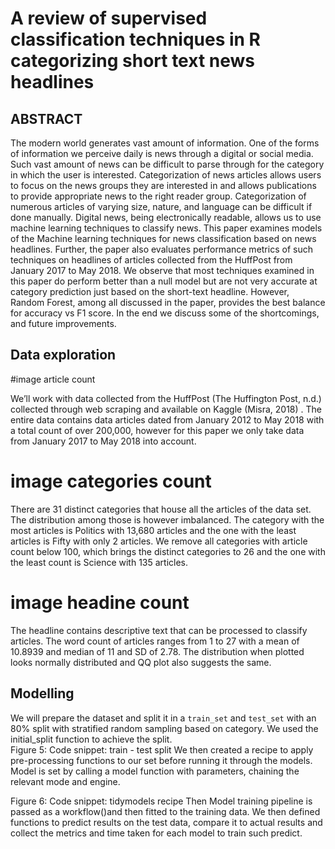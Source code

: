 # A review of supervised classification techniques in R categorizing short text news headlines

## ABSTRACT
The modern world generates vast amount of information. One of the forms of information we perceive daily is news through a digital or social media. Such vast amount of news can be difficult to parse through for the category in which the user is interested. Categorization of news articles allows users to focus on the news groups they are interested in and allows publications to provide appropriate news to the right reader group. Categorization of numerous articles of varying size, nature, and language can be difficult if done manually. Digital news, being electronically readable, allows us to use machine learning techniques to classify news. This paper examines models of the Machine learning techniques for news classification based on news headlines. Further, the paper also evaluates performance metrics of such techniques on headlines of articles collected from the HuffPost from January 2017 to May 2018. We observe that most techniques examined in this paper do perform better than a null model but are not very accurate at category prediction just based on the short-text headline. However, Random Forest, among all discussed in the paper, provides the best balance for accuracy vs F1 score. In the end we discuss some of the shortcomings, and future improvements.

## Data exploration

#image article count

We’ll work with data collected from the HuffPost (The Huffington Post, n.d.) collected through web scraping and available on Kaggle  (Misra, 2018) . The entire data contains data articles dated from January 2012 to May 2018 with a total count of over 200,000, however for this paper we only take data from January 2017 to May 2018 into account. 

# image categories count
There are 31 distinct categories that house all the articles of the data set. The distribution among those is however imbalanced. The category with the most articles is Politics with 13,680 articles and the one with the least articles is Fifty with only 2 articles. We remove all categories with article count below 100, which brings the distinct categories to 26 and the one with the least count is Science with 135 articles. 

# image headine count
The headline contains descriptive text that can be processed to classify articles. The word count of articles ranges from 1 to 27 with a mean of 10.8939 and median of 11 and SD of 2.78. The distribution when plotted looks normally distributed and QQ plot also suggests the same. 

## Modelling
We will prepare the dataset and split it in a `train_set` and `test_set` with an 80% split with stratified random sampling based on category. We used the initial_split function to achieve the split.  
Figure 5: Code snippet: train - test split
We then created a recipe to apply pre-processing functions to our set before running it through the models. Model is set by calling a model function with parameters, chaining the relevant mode and engine.  
 
Figure 6: Code snippet: tidymodels recipe
Then Model training pipeline is passed as a workflow()and then fitted to the training data. We then defined functions to predict results on the test data, compare it to actual results and collect the metrics and time taken for each model to train such predict. 

